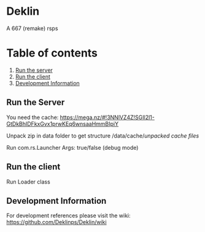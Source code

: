 # Deklin

A 667 (remake) rsps

# Table of contents

1. [ Run the server ](#runserver)
2. [ Run the client ](#runclient)
3. [ Development Information ](#DevelopmentInformation)

<a name="runserver"></a>
## Run the Server

You need the cache: https://mega.nz/#!3NNlVZ4Z!SGIl2l1-GtDkBhIDFkxGvx1prwKEq6wnsaaHmmBIpiY

Unpack zip in data folder to get structure /data/cache/*unpacked cache files*

Run com.rs.Launcher
Args: true/false (debug mode)

<a name="runclient"></a>
## Run the client

Run Loader class

<a name="DevelopmentInformation"></a>
## Development Information 

For development references please visit the wiki: https://github.com/Deklinps/Deklin/wiki
